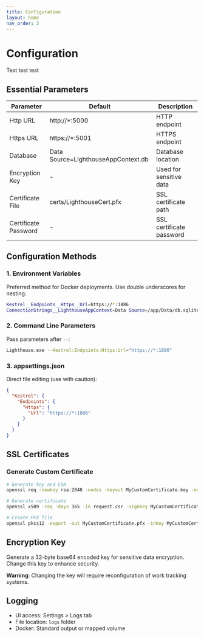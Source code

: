 ```yaml
---
title: Configuration
layout: home
nav_order: 3
---
```


# Configuration
Test test test

## Essential Parameters

| Parameter | Default | Description |
|-----------|---------|-------------|
| Http URL | http://*:5000 | HTTP endpoint |
| Https URL | https://*:5001 | HTTPS endpoint |
| Database | Data Source=LighthouseAppContext.db | Database location |
| Encryption Key | - | Used for sensitive data |
| Certificate File | certs/LighthouseCert.pfx | SSL certificate path |
| Certificate Password | - | SSL certificate password |

## Configuration Methods

### 1. Environment Variables
Preferred method for Docker deployments. Use double underscores for nesting:
```bash
Kestrel__Endpoints__Https__Url=https://*:1886
ConnectionStrings__LighthouseAppContext=Data Source=/app/Data/db.sqlite
```

### 2. Command Line Parameters
Pass parameters after `--`:
```bash
Lighthouse.exe --Kestrel:Endpoints:Https:Url="https://*:1886"
```

### 3. appsettings.json
Direct file editing (use with caution):
```json
{
  "Kestrel": {
    "Endpoints": {
      "Https": {
        "Url": "https://*:1886"
      }
    }
  }
}
```

## SSL Certificates

### Generate Custom Certificate
```bash
# Generate key and CSR
openssl req -newkey rsa:2048 -nodes -keyout MyCustomCertificate.key -out request.csr

# Generate certificate
openssl x509 -req -days 365 -in request.csr -signkey MyCustomCertificate.key -out MyCustomCertificate.crt

# Create PFX file
openssl pkcs12 -export -out MyCustomCertificate.pfx -inkey MyCustomCertificate.key -in MyCustomCertificate.crt
```

## Encryption Key

Generate a 32-byte base64 encoded key for sensitive data encryption. Change this key to enhance security.

**Warning**: Changing the key will require reconfiguration of work tracking systems.

## Logging

- UI access: Settings > Logs tab
- File location: `logs` folder
- Docker: Standard output or mapped volume